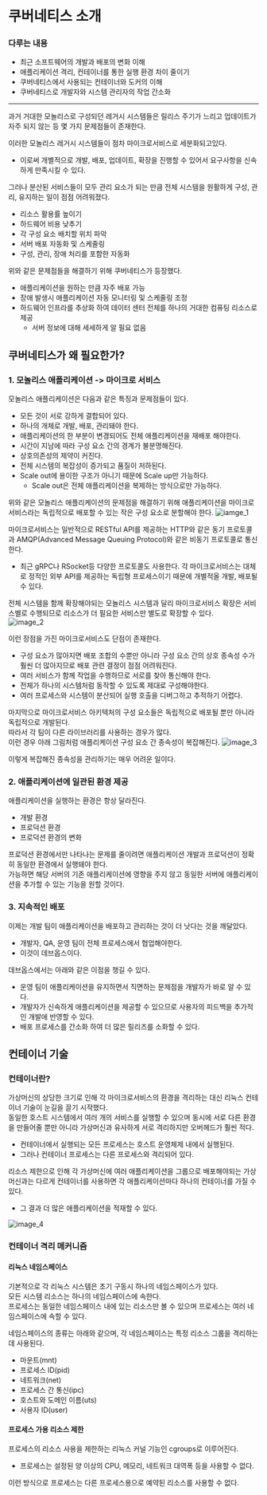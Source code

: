 # 쿠버네티스 소개 

### 다루는 내용
- 최근 소프트웨어의 개발과 배포의 변화 이해
- 애플리케이션 격리, 컨테이너를 통한 실행 환경 차이 줄이기
- 쿠버네티스에서 사용되는 컨테이너와 도커의 이해
- 쿠버네티스로 개발자와 시스템 관리자의 작업 간소화

---

과거 거대한 모놀리스로 구성되던 레거시 시스템들은 릴리스 주기가 느리고 업데이트가 자주 되지 않는 등 몇 가지 문제점들이 존재한다.  

이러한 모놀리스 레거시 시스템들이 점차 마이크로서비스로 세분화되고있다.
- 이로써 개별적으로 개발, 배포, 업데이트, 확장을 진행할 수 있어서 요구사항을 신속하게 만족시킬 수 있다.

그러나 분산된 서비스들이 모두 관리 요소가 되는 만큼 전체 시스템을 원활하게 구성, 관리, 유지하는 일이 점점 어려워졌다.  
- 리소스 활용률 높이기
- 하드웨어 비용 낮추기
- 각 구성 요소 배치할 위치 파악
- 서버 배포 자동화 및 스케줄링
- 구성, 관리, 장애 처리를 포함한 자동화

위와 같은 문제점들을 해결하기 위해 쿠버네티스가 등장했다.
- 애플리케이션을 원하는 만큼 자주 배포 가능
- 장애 발생시 애플리케이션 자동 모니터링 및 스케줄링 조정
- 하드웨어 인프라를 추상화 하여 데이터 센터 전체를 하나의 거대한 컴퓨팅 리소스로 제공
  - 서버 정보에 대해 세세하게 알 필요 없음


## 쿠버네티스가 왜 필요한가?

### 1. 모놀리스 애플리케이션 -> 마이크로 서비스
모놀리스 애플리케이션은 다음과 같은 특징과 문제점들이 있다.
- 모든 것이 서로 강하게 결합되어 있다.
- 하나의 개체로 개발, 배포, 관리돼야 한다.
- 애플리케이션의 한 부분이 변경되어도 전체 애플리케이션을 재배포 해야한다.
- 시간이 지남에 따라 구성 요소 간의 경계가 불분명해진다.
- 상호의존성의 제약이 커진다.
- 전체 시스템의 복잡성이 증가되고 품질이 저하된다.
- Scale out에 용이한 구조가 아니기 때문에 Scale up만 가능하다.
  - Scale out은 전체 애플리케이션을 복제하는 방식으로만 가능하다.


위와 같은 모놀리스 애플리케이션의 문제점을 해결하기 위해 애플리케이션을 마이크로서비스라는 독립적으로 배포할 수 있는 작은 구성 요소로 분할해야 한다.
![iamge_1](../../images/wjrmffldrhrl/chapter_1_1.png)

마이크로서비스는 일반적으로 RESTful API를 제공하는 HTTP와 같은 동기 프로토콜과 AMQP(Advanced Message Queuing Protocol)와 같은 비동기 프로토콜로 통신한다.
- 최근 gRPC나 RSocket등 다양한 프로토콜도 사용한다.
각 마이크로서비스는 대체로 정적인 외부 API를 제공하는 독립형 프로세스이기 때문에 개별적올 개발, 배포될 수 있다.  

전체 시스템을 함께 확장해야되는 모놀리스 시스템과 달리 마이크로서비스 확장은 서비스별로 수행되므로 리소스가 더 필요한 서비스만 별도로 확장할 수 있다.  
![image_2](../../images/wjrmffldrhrl/chapter_1_2.png)

이런 장점을 가진 마이크로서비스도 단점이 존재한다.
- 구성 요소가 많아지면 배포 조합의 수뿐만 아니라 구성 요소 간의 상호 종속성 수가 훨씬 더 많아지므로 배포 관련 결정이 점점 어려워진다.  
- 여러 서비스가 함께 작업을 수행하므로 서로를 찾아 통신해야 한다.
- 전체가 하나의 시스템처럼 동작할 수 있도록 제대로 구성해야한다. 
- 여러 프로세스와 시스템이 분산되어 실행 호출을 디버그하고 추적하기 어렵다.  

마지막으로 마이크로서비스 아키텍처의 구성 요소들은 독립적으로 배포될 뿐만 아니라 독립적으로 개발된다.  
따라서 각 팀이 다른 라이브러리를 사용하는 경우가 많다.  
이런 경우 아래 그림처럼 애플리케이션 구성 요소 간 종속성이 복잡해진다.
![image_3](../../images/wjrmffldrhrl/chapter_1_3.png)  

이렇게 복잡해진 종속성을 관리하기는 매우 어려운 일이다.  


### 2. 애플리케이션에 일관된 환경 제공
애플리케이션을 실행하는 환경은 항상 달라진다.
- 개발 환경
- 프로덕션 환경
- 프로덕션 환경의 변화

프로덕션 환경에서만 나타나는 문제를 줄이려면 애플리케이션 개발과 프로덕션이 정확히 동일한 환경에서 실행돼야 한다.  
가능하면 해당 서버의 기존 애플리케이션에 영향을 주지 않고 동일한 서버에 애플리케이션을 추가할 수 있는 기능을 원할 것이다.  

### 3. 지속적인 배포
이제는 개발 팀이 애플리케이션을 배포하고 관리하는 것이 더 낫다는 것을 깨달았다.
- 개발자, QA, 운영 팀이 전체 프로세스에서 협업해야한다.
- 이것이 데브옵스이다.  

데브옵스에서는 아래와 같은 이점을 챙길 수 있다.  
- 운영 팀이 애플리케이션을 유지하면서 직면하는 문제점을 개발자가 바로 알 수 있다.  
- 개발자가 신속하게 애플리케이션을 제공할 수 있으므로 사용자의 피드백을 추가적인 개발에 반영할 수 있다.  
- 배포 프로세스를 간소화 하여 더 많은 릴리즈를 소화할 수 있다.


## 컨테이너 기술
### 컨테이너란?  
가상머신의 상당한 크기로 인해 각 마이크로서비스의 환경을 격리하는 대신 리눅스 컨테이너 기술이 눈길을 끌기 시작했다.  
동일한 호스트 시스템에서 여러 개의 서비스를 실행할 수 있으며 동시에 서로 다른 환경을 만들어줄 뿐만 아니라 가상머신과 유사하게 서로 격리하지만 오버헤드가 훨씬 적다.  
- 컨테이너에서 실행되는 모든 프로세스는 호스트 운영체제 내에서 실행된다.
- 그러나 컨테이너 프로세스는 다른 프로세스와 격리되어 있다.  


리소스 제한으로 인해 각 가상머신에 여러 애플리케이션을 그룹으로 배포해야되는 가상머신과는 다르게 컨테이너를 사용하면 각 애플리케이션마다 하나의 컨테이너를 가질 수 있다.  
- 그 결과 더 많은 애플리케이션을 적재할 수 있다.  

![image_4](../../images/wjrmffldrhrl/chapter_1_4.png)  

### 컨테이너 격리 메커니즘
#### 리눅스 네임스페이스
기본적으로 각 리눅스 시스템은 초기 구동시 하나의 네임스페이스가 있다.  
모든 시스템 리소스는 하나의 네임스페이스에 속한다.  
프로세스는 동일한 네임스페이스 내에 있는 리소스만 볼 수 있으며 프로세스는 여러 네임스페이스에 속할 수 있다.  

네임스페이스의 종류는 아래와 같으며, 각 네임스페이스는 특정 리소스 그룹을 격리하는데 사용된다.  
- 마운트(mnt)
- 프로세스 ID(pid)
- 네트워크(net)
- 프로세스 간 통신(ipc)
- 호스트와 도메인 이름(uts)
- 사용자 ID(user)  

#### 프로세스 가용 리소스 제한
프로세스의 리소스 사용을 제한하는 리눅스 커널 기능인 cgroups로 이루어진다.  
- 프로세스는 설정된 양 이상의 CPU, 메모리, 네트워크 대역폭 등을 사용할 수 없다.  

이런 방식으로 프로세스는 다른 프로세스용으로 예약된 리소스를 사용할 수 없다.  
